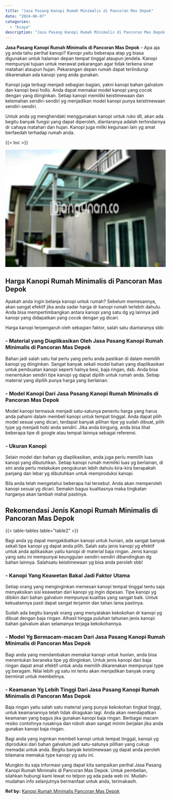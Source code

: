 ```yaml
---
title: "Jasa Pasang Kanopi Rumah Minimalis di Pancoran Mas Depok"
date: "2024-06-07"
categories: 
  - "biaya"
description: "Jasa Pasang Kanopi Rumah Minimalis di Pancoran Mas Depok. Mungkin itu saja informasi yang dapat kita sampaikan perihal Jasa Pasang Kanopi Rumah Minimalis di..."
---
```


**Jasa Pasang Kanopi Rumah Minimalis di Pancoran Mas Depok** – Apa aja yg anda tahu perihal kanopi? Kanopi yaitu beberapa atap yg biasa digunakan untuk halaman depan tempat tinggal ataupun jendela. Kanopi mempunyai tujuan untuk merawat pekarangan agar tidak terkena sinar matahari ataupun hujan. Pekarangan depan rumah dapat terlindungi dikarenakan ada kanopi yang anda gunakan.

Kanopi juga terbagi menjadi sebagian bagian, yakni kanopi bahan galvalum dan kanopi besi hollo. Anda dapat memakai model kanopi yang cocok dengan yang diinginkan. Setiap kanopi memiliki keistimewaan dan kelemahan sendiri-sendiri yg menjadikan model kanopi punya keistimewaan sendiri-sendiri.

Untuk anda yg menghendaki menggunakan kanopi untuk ruko dll, akan ada begitu banyak fungsi yang dapat diperoleh, diantaranya adalah terhindarnya dr cahaya matahari dan hujan. Kanopi juga miliki kegunaan lain yg amat berfaedah terhadap rumah anda.

{{< toc >}}

![Jasa Pasang Kanopi Rumah Minimalis di Pancoran Mas Depok](/images/harga-kanopi-minimalis-67.png)

## Harga Kanopi Rumah Minimalis di Pancoran Mas Depok

Apakah anda ingin belanja kanopi untuk rumah? Sebelum memesannya, akan sangat efektif jika anda sadar harga dr kanopi rumah terlebih dahulu. Anda bisa mempertimbangkan antara kanopi yang satu dg yg lainnya jadi kanopi yang didapatkan yang cocok dengan yg dicari.

Harga kanopi terpengaruh oleh sebagian faktor, salah satu diantaranya sbb:

### \- Material yang Diaplikasikan Oleh Jasa Pasang Kanopi Rumah Minimalis di Pancoran Mas Depok

Bahan jadi salah satu hal perlu yang perlu anda pastikan di dalam memilih kanopi yg diinginkan. Sangat banyak sekali model bahan yang diaplikasikan untuk pembuatan kanopi seperti halnya besi, baja ringan, dsb. Anda bisa menentukan sendiri tipe kanopi yg dapat dipilih untuk rumah anda. Setiap material yang dipilih punya harga yang berlainan.

### \- Model Kanopi Dari Jasa Pasang Kanopi Rumah Minimalis di Pancoran Mas Depok

Model kanopi termasuk menjadi satu-satunya penentu harga yang harus anda pahami dalam membeli kanopi untuk tempat tinggal. Anda dapat pilih model sesuai yang dicari, terdapat banyak pilihan tipe yg sudah dibuat, pilih type yg menjadi hobi anda sendiri. Jika anda bingung, anda bisa lihat beberapa tipe di google atau tempat lainnya sebagai referensi.

### \- Ukuran Kanopi

Selain model dan bahan yg diaplikasikan, anda juga perlu memilih luas kanopi yang dibutuhkan. Setiap kanopi rumah memiliki luas yg berlainan, di sini anda perlu melakukan pengukuran lebih dahulu kira-kira berapakah panjang dan lebar yg dibutuhkan untuk memproduksi kanopi.

Bila anda telah mengetahui beberapa hal tersebut. Anda akan memperoleh kanopi sesuai yg dicari. Semakin bagus kualitasnya maka tingkatan harganya akan tambah mahal pastinya.

## Rekomendasi Jenis Kanopi Rumah Minimalis di Pancoran Mas Depok

{{< table-tables table="table2" >}}

Bagi anda yg dapat mengakibatkan kanopi untuk hunian, ada sangat banyak sekali tipe kanopi yg dapat anda pilih. Salah satu jenis kanopi yg efektif untuk anda aplikasikan yaitu kanopi dr material baja ringan. Jenis kanopi yang satu ini mempunyai keunggulan sendiri-sendiri dibandingkan dg bahan lainnya. Salahsatu keistimewaan yg bisa anda peroleh sbb!

### \- Kanopi Yang Keawetan Bakal Jadi Faktor Utama

Setiap orang yang menginginkan memesan kanopi tempat tinggal tentu saja menyaksikan sisi keawetan dari kanopi yg ingin dipesan. Tipe kanopi yg dibikin dari bahan galvalum mempunyai kualitas yang sangat baik. Untuk kekuatannya pasti dapat sangat terjamin dan tahan lama pastinya.

Sudah ada begitu banyak orang yang menyatakan kekokohan dr kanopi yg dibuat dengan baja ringan. Alhasil hingga puluhan tahunan jenis kanopi bahan galvalum akan selamanya terjaga kekokohannya.

### \- Model Yg Bermacam-macam Dari Jasa Pasang Kanopi Rumah Minimalis di Pancoran Mas Depok

Bagi anda yang mendambakan memakai kanopi untuk hunian, anda bisa menentukan beraneka tipe yg diinginkan. Untuk jenis kanopi dari baja ringan dapat amat efektif untuk anda memilih dikarenakan mempunyai type yg beragam. Nilai lebih yg satu ini tentu akan menjadikan banyak orang berminat untuk membelinya.

### \- Keamanan Yg Lebih Tinggi Dari Jasa Pasang Kanopi Rumah Minimalis di Pancoran Mas Depok

Baja ringan yaitu salah satu material yang punyai kekokohan tingkat tinggi, untuk keamanannya telah tidak diragukan lagi. Anda akan mendapatkan keamanan yang bagus jika gunakan kanopi baja ringan. Berbagai macam resiko contohnya rusaknya dan roboh akan sangat minim berjalan jika anda gunakan kanopi baja ringan.

Bagi anda yang inginkan membeli kanopi untuk tempat tinggal, kanopi yg diproduksi dari bahan galvalum jadi satu-satunya pilihan yang cukup memadai untuk anda. Begitu banyak keistimewaan yg dapat anda peroleh bilamana memakai type kanopi yg satu ini.

Mungkin itu saja informasi yang dapat kita sampaikan perihal Jasa Pasang Kanopi Rumah Minimalis di Pancoran Mas Depok. Untuk pembelian, silahkan hubungi kami lewat no telpon yg ada pada web ini. Mudah-mudahan info selanjutnya bermanfaat untuk anda, terimakasih.

**Ref by:**  [Kanopi Rumah Minimalis Pancoran Mas Depok](https://id.wikipedia.org/wiki/Kanopi)
